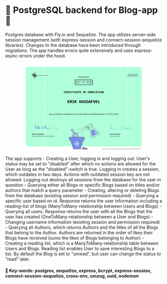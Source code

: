 # 🥇 PostgreSQL backend for Blog-app 🥇

Postgres database with Fly.io and Sequelize. The app utilizes server-side session management (with express-session and connect-session-sequelize libraries). Changes to the database have been introduced through migrations. The app handles errors quite extensively and uses express-async-errors under the hood.
<p align="center">
  <img src="https://github.com/ErikHusgafvel/HY-MOOC-Full-stack-development/blob/master/certificate-psql.png" alt="Postgres certificate" width="400"/>
</p>
The app supports
- Creating a User, logging in and logging out. User's status may be set to "disabled" after which no actions are allowed for the User as long as the "disabled"-switch is true. Logging in creates a session, which outdates in two days. Actions with outdated session key are not allowed. Logging out destroys all sessions from the database for the user in question
- Querying either all Blogs or specific Blogs based on titles and/or authors that match a query parameter
- Creating, altering or deleting Blogs from the database (existing session and permission required)
- Querying a specific user based on id. Response returns the user information including a reading-list of blogs (ManyToMany-relationship between Users and Blogs)
- Querying all users. Response returns the user with all the Blogs that the user has created (OneToMany-relationship between a User and Blogs)
- Changing username information (existing session and permission required)
- Querying all Authors, which returns Authors and the titles of all the Blogs that belong to the Author. Authors are returned in the order of likes their Blogs have received (sums the likes of Blogs belonging to Author)
- Creating a reading list, which is a ManyToMany-relationship table between Users and Blogs. Reading list enables User to save interesting Blogs to a list. By default the Blog is set to "unread", but user can change the status to "read" later.

#### 🔖 Key-words: postgres, sequelize, express, bcrypt, express-session, connect-session-sequelize, cross-env, umzug, uuid, nodemon
